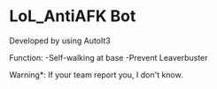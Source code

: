 LoL_AntiAFK Bot
========
Developed by using AutoIt3 

Function:
-Self-walking at base
-Prevent Leaverbuster

Warning*:
If your team report you, I don't know.